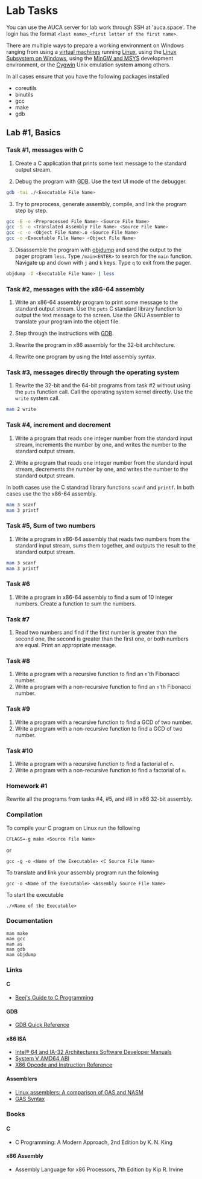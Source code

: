 Lab Tasks
=========

You can use the AUCA server for lab work through SSH at 'auca.space'. The login
has the format `<last name>_<first letter of the first name>`.

There are multiple ways to prepare a working environment on Windows ranging from
using a [virtual machines](https://www.virtualbox.org/wiki/Downloads) running
[Linux](https://www.ubuntu.com), using the [Linux Subsystem on Windows](https://docs.microsoft.com/en-us/windows/wsl/install-win10),
using the [MinGW and MSYS](http://www.mingw.org) development environment, or the
[Cygwin](http://www.cygwin.com) Unix emulation system among others.

In all cases ensure that you have the following packages installed

* coreutils
* binutils
* gcc
* make
* gdb

## Lab #1, Basics

### Task #1, messages with C

1. Create a C application that prints some text message to the standard output
   stream.

2. Debug the program with [GDB](https://www.gnu.org/software/gdb). Use the text
   UI mode of the debugger.

```bash
gdb -tui ./<Executable File Name>
```

3. Try to preprocess, generate assembly, compile, and link the program step by step.

```bash
gcc -E -o <Preprocessed File Name> <Source File Name>
gcc -S -o <Translated Assembly File Name> <Source File Name>
gcc -c -o <Object File Name>.o <Source File Name>
gcc -o <Executable File Name> <Object File Name>
```

3. Disassemble the program with [objdump](https://www.gnu.org/software/binutils)
   and send the output to the pager program `less`. Type `/main<ENTER>` to
   search for the `main` function. Navigate up and down with `j` and `k` keys.
   Type `q` to exit from the pager.

```bash
objdump -D <Executable File Name> | less
```

### Task #2, messages with the x86-64 assembly

1. Write an x86-64 assembly program to print some message to the standard output
   stream. Use the `puts` C standard library function to output the text message
   to the screen. Use the GNU Assembler to translate your program into the
   object file.

2. Step through the instructions with [GDB](https://www.gnu.org/software/gdb).

3. Rewrite the program in x86 assembly for the 32-bit architecture.

4. Rewrite one program by using the Intel assembly syntax.

### Task #3, messages directly through the operating system

1. Rewrite the 32-bit and the 64-bit programs from task #2 without using the
`puts` function call. Call the operating system kernel directly. Use the `write`
system call.

```bash
man 2 write
```

### Task #4, increment and decrement

1. Write a program that reads one integer number from the standard input stream,
   increments the number by one, and writes the number to the standard output
   stream.

2. Write a program that reads one integer number from the standard input stream,
   decrements the number by one, and writes the number to the standard output
   stream.

In both cases use the C standrad library functions `scanf` and `printf`. In
both cases use the the x86-64 assembly.

```bash
man 3 scanf
man 3 printf
```

### Task #5, Sum of two numbers

1. Write a program in x86-64 assembly that reads two numbers from the standard
   input stream, sums them together, and outputs the result to the standard
   output stream.

```bash
man 3 scanf
man 3 printf
```

### Task #6

1. Write a program in x86-64 assembly to find a sum of 10 integer
   numbers. Create a function to sum the numbers.

### Task #7

1. Read two numbers and find if the first number is greater than the second one, the second
   is greater than the first one, or both numbers are equal. Print an appropriate message.

### Task #8

1. Write a program with a recursive function to find an `n`'th Fibonacci number.
2. Write a program with a non-recursive function to find an `n`'th Fibonacci number.

### Task #9

1. Write a program with a recursive function to find a GCD of two number.
2. Write a program with a non-recursive function to find a GCD of two number.

### Task #10

1. Write a program with a recursive function to find a factorial of `n`.
2. Write a program with a non-recursive function to find a factorial of `n`.

### Homework #1

Rewrite all the programs from tasks #4, #5, and #8 in x86 32-bit assembly.

### Compilation

To compile your C program on Linux run the following

    CFLAGS=-g make <Source File Name>

or

    gcc -g -o <Name of the Executable> <C Source File Name>

To translate and link your assembly program run the folowing

    gcc -o <Name of the Executable> <Assembly Source File Name>

To start the executable

    ./<Name of the Executable>

### Documentation

    man make
    man gcc
    man as
    man gdb
    man objdump

### Links

#### C

* [Beej's Guide to C Programming](https://beej.us/guide/bgc)

#### GDB

* [GDB Quick Reference](http://users.ece.utexas.edu/~adnan/gdb-refcard.pdf)

#### x86 ISA

* [Intel® 64 and IA-32 Architectures Software Developer Manuals](https://software.intel.com/en-us/articles/intel-sdm)
* [System V AMD64 ABI](https://software.intel.com/sites/default/files/article/402129/mpx-linux64-abi.pdf)
* [X86 Opcode and Instruction Reference](http://ref.x86asm.net/index.html)

#### Assemblers

* [Linux assemblers: A comparison of GAS and NASM](https://www.ibm.com/developerworks/library/l-gas-nasm/index.html)
* [GAS Syntax](https://en.wikibooks.org/wiki/X86_Assembly/GAS_Syntax)

### Books

#### C

* C Programming: A Modern Approach, 2nd Edition by K. N. King

#### x86 Assembly

* Assembly Language for x86 Processors, 7th Edition by Kip R. Irvine

